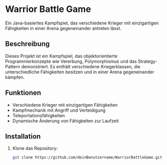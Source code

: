 # Warrior Battle Game

Ein Java-basiertes Kampfspiel, das verschiedene Krieger mit einzigartigen Fähigkeiten in einer Arena gegeneinander antreten lässt.

## Beschreibung

Dieses Projekt ist ein Kampfspiel, das objektorientierte Programmierkonzepte wie Vererbung, Polymorphismus und das Strategy-Pattern demonstriert. Es enthält verschiedene Kriegerklassen, die unterschiedliche Fähigkeiten besitzen und in einer Arena gegeneinander kämpfen.

## Funktionen

- Verschiedene Krieger mit einzigartigen Fähigkeiten
- Kampfmechanik mit Angriff und Verteidigung
- Teleportationsfähigkeiten
- Dynamische Änderung von Fähigkeiten zur Laufzeit

## Installation

1. Klone das Repository:
   ```bash
   git clone https://github.com/deinBenutzername/WarriorBattleGame.git
